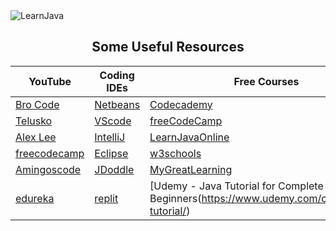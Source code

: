 <img src="https://socialify.git.ci/prabesh09/LearnJava/image?font=Jost&forks=1&issues=1&language=1&name=1&owner=1&pattern=Circuit%20Board&pulls=1&stargazers=1&theme=Dark" alt="LearnJava" width="full" />

<h2 align="center"> Some Useful Resources</h2>

|YouTube|Coding IDEs|Free Courses|
| ------------------------------------------ | ---------------------------------------- | ---------------------------------------------------------------- |
| [Bro Code](https://youtu.be/xk4_1vDrzzo)    | [Netbeans](https://netbeans.apache.org/) | [Codecademy](https://www.codecademy.com/learn/learn-java)        |
| [Telusko](https://youtu.be/BGTx91t8q50)     | [VScode](https://code.visualstudio.com/) | [freeCodeCamp](https://www.freecodecamp.org/news/learn-java-free-java-courses-for-beginners/) |
| [Alex Lee](https://www.youtube.com/@alexlorenlee) | [IntelliJ](https://www.jetbrains.com/idea/) | [LearnJavaOnline](https://www.learnjavaonline.org/)               |
| [freecodecamp](https://youtu.be/A74TOX803D0) | [Eclipse](https://www.eclipse.org/downloads/) | [w3schools](https://www.w3schools.com/java/)                     |
| [Amingoscode](https://youtu.be/j9VNCI9Xo80) | [JDoddle](https://www.jdoodle.com/online-java-compiler/) | [MyGreatLearning](https://www.mygreatlearning.com/academy/learn-for-free/courses/java-programming) |
| [edureka](https://www.youtube.com/live/x1RCEvYRTz0) | [replit](https://replit.com/) | [Udemy - Java Tutorial for Complete Beginners(https://www.udemy.com/course/java-tutorial/)            |
